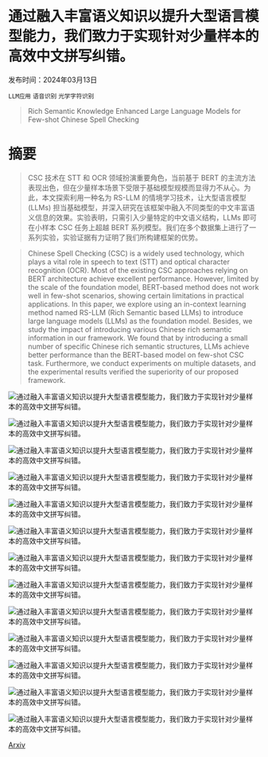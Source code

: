 # 通过融入丰富语义知识以提升大型语言模型能力，我们致力于实现针对少量样本的高效中文拼写纠错。

发布时间：2024年03月13日

`LLM应用` `语音识别` `光学字符识别`

> Rich Semantic Knowledge Enhanced Large Language Models for Few-shot Chinese Spell Checking

# 摘要

> CSC 技术在 STT 和 OCR 领域扮演重要角色，当前基于 BERT 的主流方法表现出色，但在少量样本场景下受限于基础模型规模而显得力不从心。为此，本文探索利用一种名为 RS-LLM 的情境学习技术，让大型语言模型 (LLMs) 担当基础模型，并深入研究在该框架中融入不同类型的中文丰富语义信息的效果。实验表明，只需引入少量特定的中文语义结构，LLMs 即可在小样本 CSC 任务上超越 BERT 系列模型。我们在多个数据集上进行了一系列实验，实验证据有力证明了我们所构建框架的优势。

> Chinese Spell Checking (CSC) is a widely used technology, which plays a vital role in speech to text (STT) and optical character recognition (OCR). Most of the existing CSC approaches relying on BERT architecture achieve excellent performance. However, limited by the scale of the foundation model, BERT-based method does not work well in few-shot scenarios, showing certain limitations in practical applications. In this paper, we explore using an in-context learning method named RS-LLM (Rich Semantic based LLMs) to introduce large language models (LLMs) as the foundation model. Besides, we study the impact of introducing various Chinese rich semantic information in our framework. We found that by introducing a small number of specific Chinese rich semantic structures, LLMs achieve better performance than the BERT-based model on few-shot CSC task. Furthermore, we conduct experiments on multiple datasets, and the experimental results verified the superiority of our proposed framework.

![通过融入丰富语义知识以提升大型语言模型能力，我们致力于实现针对少量样本的高效中文拼写纠错。](../../../paper_images/2403.08492/x1.png)

![通过融入丰富语义知识以提升大型语言模型能力，我们致力于实现针对少量样本的高效中文拼写纠错。](../../../paper_images/2403.08492/x2.png)

![通过融入丰富语义知识以提升大型语言模型能力，我们致力于实现针对少量样本的高效中文拼写纠错。](../../../paper_images/2403.08492/x3.png)

![通过融入丰富语义知识以提升大型语言模型能力，我们致力于实现针对少量样本的高效中文拼写纠错。](../../../paper_images/2403.08492/x4.png)

![通过融入丰富语义知识以提升大型语言模型能力，我们致力于实现针对少量样本的高效中文拼写纠错。](../../../paper_images/2403.08492/x5.png)

![通过融入丰富语义知识以提升大型语言模型能力，我们致力于实现针对少量样本的高效中文拼写纠错。](../../../paper_images/2403.08492/x6.png)

![通过融入丰富语义知识以提升大型语言模型能力，我们致力于实现针对少量样本的高效中文拼写纠错。](../../../paper_images/2403.08492/x7.png)

![通过融入丰富语义知识以提升大型语言模型能力，我们致力于实现针对少量样本的高效中文拼写纠错。](../../../paper_images/2403.08492/x8.png)

![通过融入丰富语义知识以提升大型语言模型能力，我们致力于实现针对少量样本的高效中文拼写纠错。](../../../paper_images/2403.08492/x9.png)

![通过融入丰富语义知识以提升大型语言模型能力，我们致力于实现针对少量样本的高效中文拼写纠错。](../../../paper_images/2403.08492/x10.png)

![通过融入丰富语义知识以提升大型语言模型能力，我们致力于实现针对少量样本的高效中文拼写纠错。](../../../paper_images/2403.08492/x11.png)

![通过融入丰富语义知识以提升大型语言模型能力，我们致力于实现针对少量样本的高效中文拼写纠错。](../../../paper_images/2403.08492/x12.png)

![通过融入丰富语义知识以提升大型语言模型能力，我们致力于实现针对少量样本的高效中文拼写纠错。](../../../paper_images/2403.08492/x13.png)

[Arxiv](https://arxiv.org/abs/2403.08492)